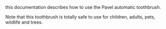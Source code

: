 this documentation describes how to use the Pavel automatic toothbrush.

Note that this toothbrush is totally safe to use for children, adults, pets, wildlife and trees.
